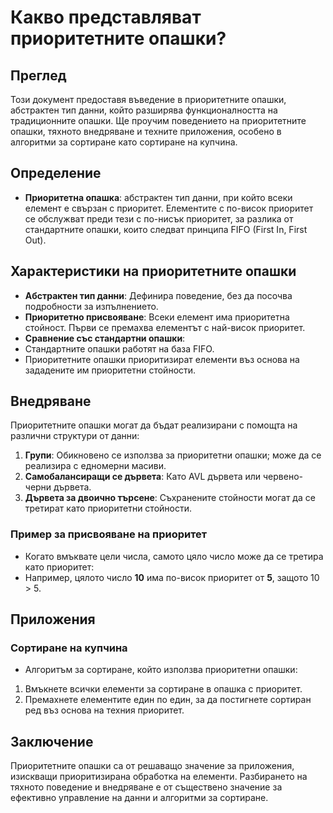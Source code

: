 # Какво представляват приоритетните опашки?

## Преглед
Този документ предоставя въведение в приоритетните опашки, абстрактен тип данни, който разширява функционалността на традиционните опашки. Ще проучим поведението на приоритетните опашки, тяхното внедряване и техните приложения, особено в алгоритми за сортиране като сортиране на купчина.

## Определение
- **Приоритетна опашка**: абстрактен тип данни, при който всеки елемент е свързан с приоритет. Елементите с по-висок приоритет се обслужват преди тези с по-нисък приоритет, за разлика от стандартните опашки, които следват принципа FIFO (First In, First Out).

## Характеристики на приоритетните опашки
- **Абстрактен тип данни**: Дефинира поведение, без да посочва подробности за изпълнението.
- **Приоритетно присвояване**: Всеки елемент има приоритетна стойност. Първи се премахва елементът с най-висок приоритет.
- **Сравнение със стандартни опашки**:
 - Стандартните опашки работят на база FIFO.
 - Приоритетните опашки приоритизират елементи въз основа на зададените им приоритетни стойности.

## Внедряване
Приоритетните опашки могат да бъдат реализирани с помощта на различни структури от данни:
1. **Групи**: Обикновено се използва за приоритетни опашки; може да се реализира с едномерни масиви.
2. **Самобалансиращи се дървета**: Като AVL дървета или червено-черни дървета.
3. **Дървета за двоично търсене**: Съхранените стойности могат да се третират като приоритетни стойности.

### Пример за присвояване на приоритет
- Когато вмъквате цели числа, самото цяло число може да се третира като приоритет:
 - Например, цялото число **10** има по-висок приоритет от **5**, защото 10 > 5.

## Приложения
### Сортиране на купчина
- Алгоритъм за сортиране, който използва приоритетни опашки:
 1. Вмъкнете всички елементи за сортиране в опашка с приоритет.
 2. Премахнете елементите един по един, за да постигнете сортиран ред въз основа на техния приоритет.

## Заключение
Приоритетните опашки са от решаващо значение за приложения, изискващи приоритизирана обработка на елементи. Разбирането на тяхното поведение и внедряване е от съществено значение за ефективно управление на данни и алгоритми за сортиране.
